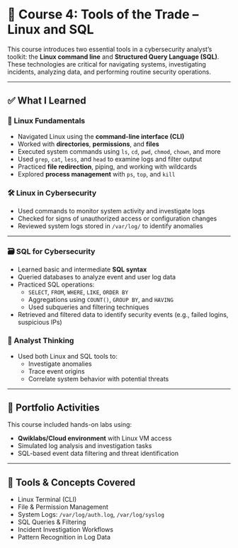 # 📘 Course 4: Tools of the Trade – Linux and SQL

This course introduces two essential tools in a cybersecurity analyst’s toolkit: the **Linux command line** and **Structured Query Language (SQL)**. These technologies are critical for navigating systems, investigating incidents, analyzing data, and performing routine security operations.

---

## ✅ What I Learned

### 🐧 Linux Fundamentals

- Navigated Linux using the **command-line interface (CLI)**
- Worked with **directories**, **permissions**, and **files**
- Executed system commands using `ls`, `cd`, `pwd`, `chmod`, `chown`, and more
- Used `grep`, `cat`, `less`, and `head` to examine logs and filter output
- Practiced **file redirection**, piping, and working with wildcards
- Explored **process management** with `ps`, `top`, and `kill`

### 🛠️ Linux in Cybersecurity

- Used commands to monitor system activity and investigate logs
- Checked for signs of unauthorized access or configuration changes
- Reviewed system logs stored in `/var/log/` to identify anomalies

---

### 🗃️ SQL for Cybersecurity

- Learned basic and intermediate **SQL syntax**
- Queried databases to analyze event and user log data
- Practiced SQL operations:
  - `SELECT`, `FROM`, `WHERE`, `LIKE`, `ORDER BY`
  - Aggregations using `COUNT()`, `GROUP BY`, and `HAVING`
  - Used subqueries and filtering techniques
- Retrieved and filtered data to identify security events (e.g., failed logins, suspicious IPs)

### 🧠 Analyst Thinking

- Used both Linux and SQL tools to:
  - Investigate anomalies
  - Trace event origins
  - Correlate system behavior with potential threats

---

## 🧪 Portfolio Activities

This course included hands-on labs using:

- **Qwiklabs/Cloud environment** with Linux VM access
- Simulated log analysis and investigation tasks
- SQL-based event data filtering and threat identification

---

## 🧩 Tools & Concepts Covered

- Linux Terminal (CLI)
- File & Permission Management
- System Logs: `/var/log/auth.log`, `/var/log/syslog`
- SQL Queries & Filtering
- Incident Investigation Workflows
- Pattern Recognition in Log Data
